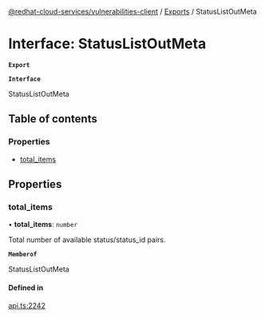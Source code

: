 [@redhat-cloud-services/vulnerabilities-client](../README.md) / [Exports](../modules.md) / StatusListOutMeta

# Interface: StatusListOutMeta

**`Export`**

**`Interface`**

StatusListOutMeta

## Table of contents

### Properties

- [total\_items](StatusListOutMeta.md#total_items)

## Properties

### total\_items

• **total\_items**: `number`

Total number of available status/status_id pairs.

**`Memberof`**

StatusListOutMeta

#### Defined in

[api.ts:2242](https://github.com/RedHatInsights/javascript-clients/blob/master/packages/vulnerabilities/git-api/api.ts#L2242)
